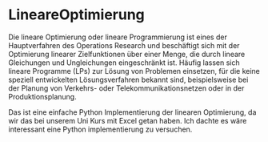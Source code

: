 # LineareOptimierung
Die lineare Optimierung oder lineare Programmierung ist eines der Hauptverfahren des Operations Research und beschäftigt sich mit der Optimierung linearer Zielfunktionen über einer Menge, die durch lineare Gleichungen und Ungleichungen eingeschränkt ist. Häufig lassen sich lineare Programme (LPs) zur Lösung von Problemen einsetzen, für die keine speziell entwickelten Lösungsverfahren bekannt sind, beispielsweise bei der Planung von Verkehrs- oder Telekommunikationsnetzen oder in der Produktionsplanung.

Das ist eine einfache Python Implementierung der linearen Optimierung, da wir das bei unserem Uni Kurs mit Excel getan haben. Ich dachte es wäre interessant eine Python implementierung zu versuchen.
